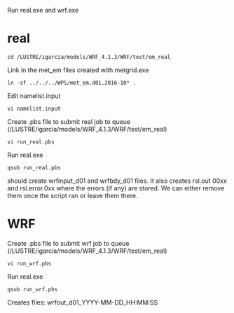 Run real.exe and wrf.exe

# real
```
cd /LUSTRE/igarcia/models/WRF_4.1.3/WRF/test/em_real
```

Link in the met_em files created with metgrid.exe
```
ln -sf ../../../WPS/met_em.d01.2016-10* .    
```

Edit namelist.input
```
vi namelist.input
```

Create .pbs file to submit real job to queue (/LUSTRE/igarcia/models/WRF_4.1.3/WRF/test/em_real)
```
vi run_real.pbs
```

Run real.exe
```
qsub run_real.pbs
```
should create wrfinput_d01 and wrfbdy_d01 files. It also creates rsl.out 00xx and rsl.error.0xx where the errors (if any) are stored. We can either remove them once the script ran or leave them there.


# WRF
Create .pbs file to submit wrf job to queue (/LUSTRE/igarcia/models/WRF_4.1.3/WRF/test/em_real)
```
vi run_wrf.pbs
```

Run real.exe
```
qsub run_wrf.pbs 
```
Creates files: wrfout_d01_YYYY-MM-DD_HH:MM:SS
